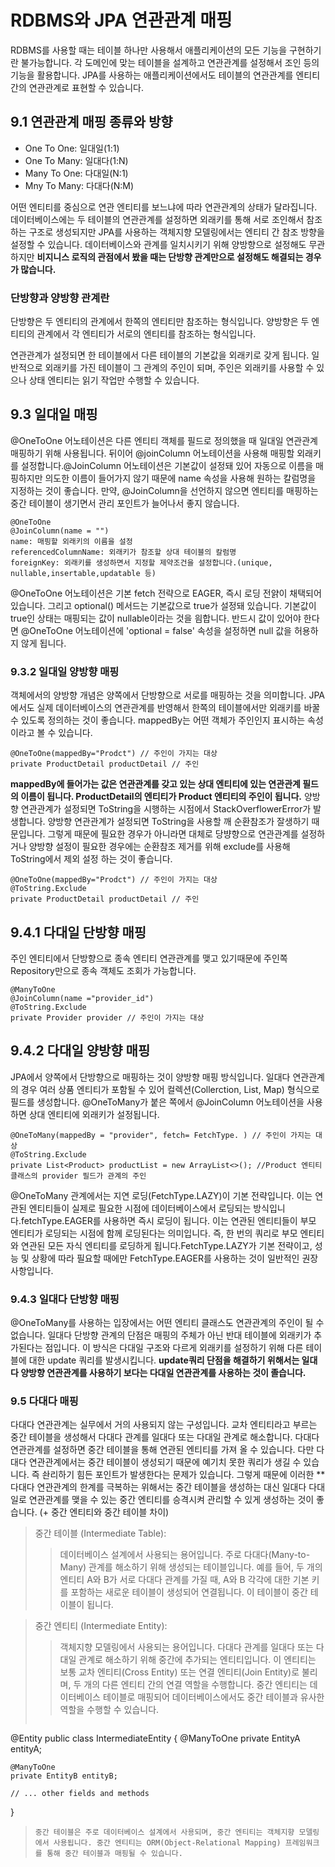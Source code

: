 # RDBMS와 JPA 연관관계 매핑

RDBMS를 사용할 때는 테이블 하나만 사용해서 애플리케이션의 모든 기능을 구현하기란 불가능합니다. 각 도메인에 맞는 테이블을 설계하고 연관관계를 설정해서 조인 등의 기능을 활용합니다. JPA를 사용하는 애플리케이션에서도 테이블의 연관관계를 엔티티 간의 연관관계로 표현할 수 있습니다.

## 9.1 연관관계 매핑 종류와 방향

- One To One: 일대일(1:1)
- One To Many: 일대다(1:N)
- Many To One: 다대일(N:1)
- Mny To Many: 다대다(N:M)

어떤 엔티티를 중심으로 연관 엔티티를 보느냐에 따라 연관관계의 상태가 달라집니다. 데이터베이스에는 두 테이블의 연관관계를 설정하면 외래키를 통해 서로 조인해서 참조하는 구조로 생성되지만 JPA를 사용하는 객체지향 모델링에서는 엔티티 간 참조 방향을 설정할 수 있습니다. 데이터베이스와 관계를 일치시키기 위해 양방향으로 설정해도 무관하지만 **비지니스 로직의 관점에서 봤을 때는 단방향 관계만으로 설정해도 해결되는 경우가 많습니다.**

### 단방향과 양방향 관계란

단방향은 두 엔티티의 관계에서 한쪽의 엔티티만 참조하는 형식입니다. 양방향은 두 엔티티의 관계에서 각 엔티티가 서로의 엔티티를 참조하는 형식입니다.

연관관계가 설정되면 한 테이블에서 다른 테이블의 기본값을 외래키로 갖게 됩니다. 일반적으로 외래키를 가진 테이블이 그 관계의 주인이 되며, 주인은 외래키를 사용할 수 있으나 상태 엔티티는 읽기 작업만 수행할 수 있습니다.


## 9.3 일대일 매핑
@OneToOne 어노테이션은 다른 엔티티 객체를 필드로 정의했을 때 일대일 연관관계 매핑하기 위해 사용됩니다. 뒤이어 @joinColumn 어노테이션을 사용해 매핑할 외래키를 설정합니다.@JoinColumn 어노테이션은 기본값이 설정돼 있어 자동으로 이름을 매핑하지만 의도한 이름이 들어가지 않기 때문에 name 속성을 사용해 원하는 칼럼명을 지정하는 것이 좋습니다.
만약, @JoinColumn을 선언하지 않으면 엔티티를 매핑하는 중간 테이블이 생기면서 관리 포인트가 늘어나서 좋지 않습니다.
```
@OneToOne
@JoinColumn(name = "")
name: 매핑할 외래키의 이름을 설정
referencedColumnName: 외래키가 참조할 상대 테이블의 칼럼명
foreignKey: 외래키를 생성하면서 지정할 제약조건을 설정합니다.(unique, nullable,insertable,updatable 등)
```
@OneToOne 어노테이션은 기본 fetch 전략으로 EAGER, 즉시 로딩 전얅이 채택되어 있습니다. 그리고 optional() 메서드는 기본값으로 true가 설정돼 있습니다. 기본값이 true인 상태는 매핑되는 값이 nullable이라는 것을 읨합니다. 반드시 값이 있어야 한다면 @OneToOne 어노테이션에 'optional = false' 속성을 설정하면 null 값을 허용하지 않게 됩니다.

### 9.3.2 일대일 양방향 매핑
객체에서의 양방향 개념은 양쪽에서 단방향으로 서로를 매핑하는 것을 의미합니다. JPA에서도 실제 데이터베이스의 연관관계를 반영해서 한쪽의 테이블에서만 외래키를 바꿀 수 있도록 정의하는 것이 좋습니다. mappedBy는 어떤 객체가 주인인지 표시하는 속성이라고 볼 수 있습니다.
```
@OneToOne(mappedBy="Prodct") // 주인이 가지는 대상
private ProductDetail productDetail // 주인
```
**mappedBy에 들어가는 값은 연관관계를 갖고 있는 상대 엔티티에 있는 연관관계 필드의 이름이 됩니다. ProductDetail의 엔티티가 Product 엔티티의 주인이 됩니다.**
양방향 연관관계가 설정되면 ToString을 시행하는 시점에서 StackOverflowerError가 발생합니다. 양방향 연관관계가 설정되면 ToString을 사용할 깨 순환참조가 잘생하기 때문입니다. 그렇게 때문에 필요한 경우가 아니라면 대체로 당뱡향으로 연관관계를 설정하거나 양방향 설정이 필요한 경우에는 순환참조 제거를 위해 exclude를 사용해 ToString에서 제외 설정 하는 것이 좋습니다.
```
@OneToOne(mappedBy="Prodct") // 주인이 가지는 대상
@ToString.Exclude
private ProductDetail productDetail // 주인
```

## 9.4.1 다대일 단방향 매핑
주인 엔티티에서 단방향으로 종속 엔티티 연관관계를 맺고 있기때문에 주인쪽 Repository만으로 종속 객체도 조회가 가능합니다.
```
@ManyToOne
@JoinColumn(name ="provider_id")
@ToString.Exclude
private Provider provider // 주인이 가지는 대상
```

## 9.4.2 다대일 양방향 매핑
JPA에서 양쪽에서 단방향으로 매핑하는 것이 양방향 매핑 방식입니다.
일대다 연관관계의 경우 여러 상품 엔티티가 포함될 수 있어 컬렉션(Collerction, List, Map) 형식으로 필드를 생성합니다. @OneToMany가 붙은 쪽에서 @JoinColumn 어노테이션을 사용하면 상대 엔티티에 외래키가 설정됩니다.
```
@OneToMany(mappedBy = "provider", fetch= FetchType. ) // 주인이 가지는 대상
@ToString.Exclude
private List<Product> productList = new ArrayList<>(); //Product 엔티티 클래스의 provider 필드가 관계의 주인
```
@OneToMany 관계에서는 지연 로딩(FetchType.LAZY)이 기본 전략입니다. 이는 연관된 엔티티들이 실제로 필요한 시점에 데이터베이스에서 로딩되는 방식입니다.fetchType.EAGER를 사용하면 즉시 로딩이 됩니다. 이는 연관된 엔티티들이 부모 엔티티가 로딩되는 시점에 함께 로딩된다는 의미입니다. 즉, 한 번의 쿼리로 부모 엔티티와 연관된 모든 자식 엔티티를 로딩하게 됩니다.FetchType.LAZY가 기본 전략이고, 성능 및 상황에 따라 필요할 때에만 FetchType.EAGER를 사용하는 것이 일반적인 권장 사항입니다.

### 9.4.3 일대다 단방향 매핑
@OneToMany를 사용하는 입장에서는 어떤 엔티티 클래스도 연관관계의 주인이 될 수 없습니다. 일대다 단방향 관계의 단점은 매핑의 주체가 아닌 반대 테이블에 외래키가 추가된다는 점입니다. 이 방식은 다대일 구조와 다르게 외래키를 설정하기 위해 다른 테이블에 대한 update 쿼리를 발생시킵니다. **update쿼리 단점을 해결하기 위해서는 일대다 양방향 연관관계를 사용하기 보다는 다대일 연관관계를 사용하는 것이 졸습니다.**

### 9.5 다대다 매핑 
다대다 연관관계는 실무에서 거의 사용되지 않는 구성입니다. 교차 엔티티라고 부르는 중간 테이블을 생성해서 다대다 관계를 일대다 또는 다대일 관계로 해소합니다.
다대다 연관관계를 설정하면 중간 테이블을 통해 연관된 엔티티를 가져 올 수 있습니다. 다만 다대다 연관관계에서는 중간 테이블이 생성되기 때문에 예기치 못한 쿼리가 생길 수 있습니다. 즉 솬리하기 힘든 포인트가 발생한다는 문제가 있습니다. 그렇게 때문에 이러한 **다대다 연관관계의 한계를 극복하는 위해서는 중간 테이블을 생성하는 대신 일대다 다대일로 연관관계를 맺을 수 있는 중간 엔티티를 승격시켜 관리할 수 있게 생성하는 것이 좋습니다.
(+ 중간 엔티티와 중간 테이블 차이)
> 중간 테이블 (Intermediate Table):
> > 데이터베이스 설계에서 사용되는 용어입니다.
> > 주로 다대다(Many-to-Many) 관계를 해소하기 위해 생성되는 테이블입니다.
> > 예를 들어, 두 개의 엔티티 A와 B가 서로 다대다 관계를 가질 때, A와 B 각각에 대한 기본 키를 포함하는 새로운 테이블이 생성되어 연결됩니다. 이 테이블이 중간 테이블이 됩니다.

> 중간 엔티티 (Intermediate Entity):
> > 객체지향 모델링에서 사용되는 용어입니다.
> > 다대다 관계를 일대다 또는 다대일 관계로 해소하기 위해 중간에 추가되는 엔티티입니다.
> > 이 엔티티는 보통 교차 엔티티(Cross Entity) 또는 연결 엔티티(Join Entity)로 불리며, 두 개의 다른 엔티티 간의 연결 역할을 수행합니다.
> > 중간 엔티티는 데이터베이스 테이블로 매핑되어 데이터베이스에서도 중간 테이블과 유사한 역할을 수행할 수 있습니다.
> ```
@Entity
public class IntermediateEntity {
    @ManyToOne
    private EntityA entityA;

    @ManyToOne
    private EntityB entityB;

    // ... other fields and methods
}
> ```
> 중간 테이블은 주로 데이터베이스 설계에서 사용되며, 중간 엔티티는 객체지향 모델링에서 사용됩니다. 중간 엔티티는 ORM(Object-Relational Mapping) 프레임워크를 통해 중간 테이블과 매핑될 수 있습니다.
